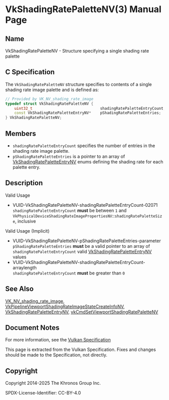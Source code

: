 # VkShadingRatePaletteNV(3) Manual Page

## Name

VkShadingRatePaletteNV - Structure specifying a single shading rate palette



## [](#_c_specification)C Specification

The `VkShadingRatePaletteNV` structure specifies to contents of a single shading rate image palette and is defined as:

```c++
// Provided by VK_NV_shading_rate_image
typedef struct VkShadingRatePaletteNV {
    uint32_t                              shadingRatePaletteEntryCount;
    const VkShadingRatePaletteEntryNV*    pShadingRatePaletteEntries;
} VkShadingRatePaletteNV;
```

## [](#_members)Members

- `shadingRatePaletteEntryCount` specifies the number of entries in the shading rate image palette.
- `pShadingRatePaletteEntries` is a pointer to an array of [VkShadingRatePaletteEntryNV](https://registry.khronos.org/vulkan/specs/latest/man/html/VkShadingRatePaletteEntryNV.html) enums defining the shading rate for each palette entry.

## [](#_description)Description

Valid Usage

- [](#VUID-VkShadingRatePaletteNV-shadingRatePaletteEntryCount-02071)VUID-VkShadingRatePaletteNV-shadingRatePaletteEntryCount-02071  
  `shadingRatePaletteEntryCount` **must** be between `1` and `VkPhysicalDeviceShadingRateImagePropertiesNV`::`shadingRatePaletteSize`, inclusive

Valid Usage (Implicit)

- [](#VUID-VkShadingRatePaletteNV-pShadingRatePaletteEntries-parameter)VUID-VkShadingRatePaletteNV-pShadingRatePaletteEntries-parameter  
  `pShadingRatePaletteEntries` **must** be a valid pointer to an array of `shadingRatePaletteEntryCount` valid [VkShadingRatePaletteEntryNV](https://registry.khronos.org/vulkan/specs/latest/man/html/VkShadingRatePaletteEntryNV.html) values
- [](#VUID-VkShadingRatePaletteNV-shadingRatePaletteEntryCount-arraylength)VUID-VkShadingRatePaletteNV-shadingRatePaletteEntryCount-arraylength  
  `shadingRatePaletteEntryCount` **must** be greater than `0`

## [](#_see_also)See Also

[VK\_NV\_shading\_rate\_image](https://registry.khronos.org/vulkan/specs/latest/man/html/VK_NV_shading_rate_image.html), [VkPipelineViewportShadingRateImageStateCreateInfoNV](https://registry.khronos.org/vulkan/specs/latest/man/html/VkPipelineViewportShadingRateImageStateCreateInfoNV.html), [VkShadingRatePaletteEntryNV](https://registry.khronos.org/vulkan/specs/latest/man/html/VkShadingRatePaletteEntryNV.html), [vkCmdSetViewportShadingRatePaletteNV](https://registry.khronos.org/vulkan/specs/latest/man/html/vkCmdSetViewportShadingRatePaletteNV.html)

## [](#_document_notes)Document Notes

For more information, see the [Vulkan Specification](https://registry.khronos.org/vulkan/specs/latest/html/vkspec.html#VkShadingRatePaletteNV)

This page is extracted from the Vulkan Specification. Fixes and changes should be made to the Specification, not directly.

## [](#_copyright)Copyright

Copyright 2014-2025 The Khronos Group Inc.

SPDX-License-Identifier: CC-BY-4.0